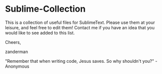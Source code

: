 Sublime-Collection
================
This is a collection of useful files for SublimeText.  Please use them at your
leisure, and feel free to edit them!  Contact me if you have an idea that you 
would like to see added to this list.


Cheers,

zanderman

"Remember that when writing code, Jesus saves. So why shouldn't you?" - Anonymous
